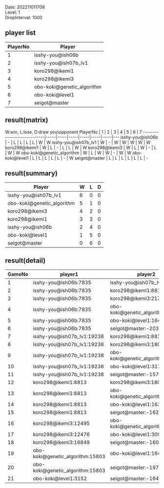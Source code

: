 Date: 202211011708  
Level: 1  
DropInterval: 1000  
## player list
PlayerNo  |  Player
----------|----------------------------
1         |  isshy-you@ish06b
2         |  isshy-you@ish07b_lv1
3         |  koro298@ikemi1
4         |  koro298@ikemi3
5         |  obo-koki@genetic_algorithm
6         |  obo-koki@level1
7         |  seigot@master
## result(matrix)
W:win, L:lose, D:draw
you\opponent PlayerNo       |  1  |  2  |  3  |  4  |  5  |  6  |  7
----------------------------|-----|-----|-----|-----|-----|-----|---
isshy-you@ish06b            |  -  |  L  |  L  |  L  |  L  |  W  |  W
isshy-you@ish07b_lv1        |  W  |  -  |  W  |  W  |  W  |  W  |  W
koro298@ikemi1              |  W  |  L  |  -  |  L  |  L  |  W  |  W
koro298@ikemi3              |  W  |  L  |  W  |  -  |  L  |  W  |  W
obo-koki@genetic_algorithm  |  W  |  L  |  W  |  W  |  -  |  W  |  W
obo-koki@level1             |  L  |  L  |  L  |  L  |  L  |  -  |  W
seigot@master               |  L  |  L  |  L  |  L  |  L  |  L  |  -
## result(summary)
Player                      |  W  |  L  |  D
----------------------------|-----|-----|---
isshy-you@ish07b_lv1        |  6  |  0  |  0
obo-koki@genetic_algorithm  |  5  |  1  |  0
koro298@ikemi3              |  4  |  2  |  0
koro298@ikemi1              |  3  |  3  |  0
isshy-you@ish06b            |  2  |  4  |  0
obo-koki@level1             |  1  |  5  |  0
seigot@master               |  0  |  6  |  0
## result(detail)
GameNo  |  player1                           |  player2
--------|------------------------------------|----------------------------------
1       |  isshy-you@ish06b:7835             |  isshy-you@ish07b_lv1:19238
2       |  isshy-you@ish06b:7835             |  koro298@ikemi1:8813
3       |  isshy-you@ish06b:7835             |  koro298@ikemi3:21771
4       |  isshy-you@ish06b:7835             |  obo-koki@genetic_algorithm:15803
5       |  isshy-you@ish06b:7835             |  obo-koki@level1:1647
6       |  isshy-you@ish06b:7835             |  seigot@master:-2033
7       |  isshy-you@ish07b_lv1:19238        |  koro298@ikemi1:8813
8       |  isshy-you@ish07b_lv1:19238        |  koro298@ikemi3:18003
9       |  isshy-you@ish07b_lv1:19238        |  obo-koki@genetic_algorithm:15803
10      |  isshy-you@ish07b_lv1:19238        |  obo-koki@level1:3170
11      |  isshy-you@ish07b_lv1:19238        |  seigot@master:-1574
12      |  koro298@ikemi1:8813               |  koro298@ikemi3:18094
13      |  koro298@ikemi1:8813               |  obo-koki@genetic_algorithm:15803
14      |  koro298@ikemi1:8813               |  obo-koki@level1:1631
15      |  koro298@ikemi1:8813               |  seigot@master:-1624
16      |  koro298@ikemi3:12495              |  obo-koki@genetic_algorithm:15803
17      |  koro298@ikemi3:12476              |  obo-koki@level1:3091
18      |  koro298@ikemi3:16849              |  seigot@master:-1603
19      |  obo-koki@genetic_algorithm:15803  |  obo-koki@level1:1647
20      |  obo-koki@genetic_algorithm:15803  |  seigot@master:-1978
21      |  obo-koki@level1:3152              |  seigot@master:-1641
